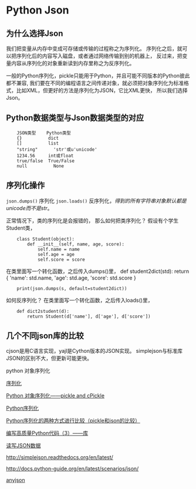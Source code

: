 # Python Json #
## 为什么选择Json ##
我们把变量从内存中变成可存储或传输的过程称之为序列化。
序列化之后，就可以把序列化后的内容写入磁盘，或者通过网络传输到别的机器上，
反过来，把变量内容从序列化的对象重新读到内存里称之为反序列化。

一般的Python序列化，pickle只能用于Python，并且可能不同版本的Python彼此都不兼容,
我们要在不同的编程语言之间传递对象，就必须把对象序列化为标准格式，比如XML，但更好的方法是序列化为JSON，它比XML更快， 
所以我们选择Json。

## Python数据类型与Json数据类型的对应 ##
        JSON类型	  Python类型
        {}	        dict
        []	        list
        "string"	  'str'或u'unicode'
        1234.56	    int或float
        true/false	True/False
        null	      None


## 序列化操作 ## 

`json.dumps()` 序列化
`json.loads()` 反序列化，_得到的所有字符串对象默认都是unicode而不是str_。

正常情况下，类的序列化是会报错的，
那么如何把类序列化？
假设有个学生Student类，

        class Student(object):
            def __init__(self, name, age, score):
                self.name = name
                self.age = age
                self.score = score

在类里面写一个转化函数，之后传入dumps()里，
        def student2dict(std):
            return {
                'name': std.name,
                'age': std.age,
                'score': std.score
            }

        print(json.dumps(s, default=student2dict))

如何反序列化？
在类里面写一个转化函数，之后传入loads()里，

        def dict2student(d):
            return Student(d['name'], d['age'], d['score'])


## 几个不同json库的比较 ##            

cjson是用C语言实现，yajl是Cython版本的JSON实现。 simplejson与标准库JSON的区别不大，但更新可能更快。


python 对象序列化

[序列化](http://www.liaoxuefeng.com/wiki/001374738125095c955c1e6d8bb493182103fac9270762a000/00138683221577998e407bb309542d9b6a68d9276bc3dbe000)

[Python 对象序列化——pickle and cPickle](http://segmentfault.com/a/1190000000641920)

[Python序列化](http://beginman.cn/python/2015/05/19/Python-cc/)

[Python序列化的两种方式进行比较（pickle和json的比较）](http://www.huangxiaohao.com/2015/08/python%E5%BA%8F%E5%88%97%E5%8C%96%E7%9A%84%E4%B8%A4%E7%A7%8D%E6%96%B9%E5%BC%8F%E8%BF%9B%E8%A1%8C%E6%AF%94%E8%BE%83%EF%BC%88pickle%E5%92%8Cjson%E7%9A%84%E6%AF%94%E8%BE%83%EF%BC%89/)

[编写高质量Python代码（3）——库](http://www.wengweitao.com/bian-xie-gao-zhi-liang-pythondai-ma-3-ku.html)

[读写JSON数据](http://python3-cookbook.readthedocs.org/zh_CN/latest/c06/p02_read-write_json_data.html)

http://simplejson.readthedocs.org/en/latest/

http://docs.python-guide.org/en/latest/scenarios/json/

[anyjson](https://pypi.python.org/pypi/anyjson/0.3.3)
